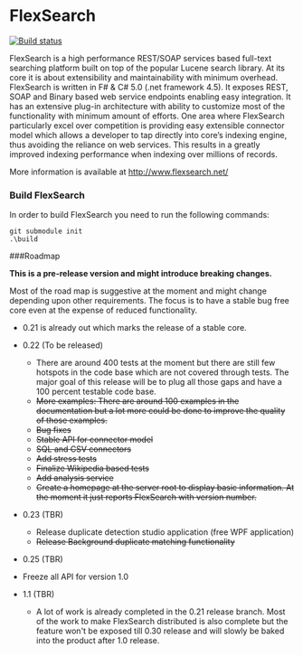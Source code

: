 FlexSearch
==========

[![Build status](https://ci.appveyor.com/api/projects/status/lv07ggb6pxxt4dtg/branch/master?svg=true)](https://ci.appveyor.com/project/seemantr/flexsearch/branch/master)

FlexSearch is a high performance REST/SOAP services based full-text searching platform built on top of the popular Lucene search library.  At its core it is about extensibility and maintainability with minimum overhead. 
FlexSearch is written in F# & C# 5.0 (.net framework 4.5). It exposes REST, SOAP and Binary based web service endpoints enabling easy integration. It has an extensive plug-in architecture with ability to customize most of the functionality with minimum amount of efforts. One area where FlexSearch particularly excel over competition is providing easy extensible connector model which allows a developer to tap directly into core’s indexing engine, thus avoiding the reliance on web services. This results in a greatly improved indexing performance when indexing over millions of records.

More information is available at http://www.flexsearch.net/


### Build FlexSearch

In order to build FlexSearch you need to run the following commands:
```
git submodule init
.\build
```


###Roadmap

**This is a pre-release version and might introduce breaking changes.** 

Most of the road map is suggestive at the moment and might change depending upon other requirements. The focus is to have a stable bug free core even at the expense of reduced functionality.

- 0.21 is already out which marks the release of a stable core.

- 0.22 (To be released)
  - There are around 400 tests at the moment but there are still few hotspots in the code base which are not covered through tests. The major goal of this release will be to plug all those gaps and have a 100 percent testable code base.
  - ~~More examples: There are around 100 examples in the documentation but a lot more could be done to improve the quality of those examples.~~
  - ~~Bug fixes~~
  - ~~Stable API for connector model~~
  - ~~SQL and CSV connectors~~
  - ~~Add stress tests~~
  - ~~Finalize Wikipedia based tests~~
  - ~~Add analysis service~~
  - ~~Create a homepage at the server root to display basic information. At the moment it just reports FlexSearch with version number.~~
  
- 0.23 (TBR)
  -   Release duplicate detection studio application (free WPF application)
  -   ~~Release Background duplicate matching functionality~~

-   0.25 (TBR)
  - Freeze all API for version 1.0     

- 1.1 (TBR)
  - A lot of work is already completed in the 0.21 release branch. Most of the work to make FlexSearch distributed is also complete but the feature won't be exposed till 0.30 release and will slowly be baked into the product after 1.0 release.
